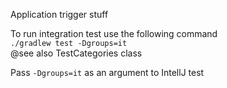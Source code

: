 Application trigger stuff

To run integration test use the following command<br/>
```./gradlew test -Dgroups=it```
<br/>
@see also TestCategories class

Pass ```-Dgroups=it``` as an argument to IntellJ test